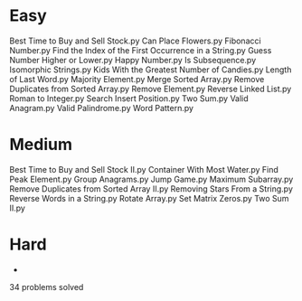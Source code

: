# Easy
Best Time to Buy and Sell Stock.py
Can Place Flowers.py
Fibonacci Number.py
Find the Index of the First Occurrence in a String.py
Guess Number Higher or Lower.py
Happy Number.py
Is Subsequence.py
Isomorphic Strings.py
Kids With the Greatest Number of Candies.py
Length of Last Word.py
Majority Element.py
Merge Sorted Array.py
Remove Duplicates from Sorted Array.py
Remove Element.py
Reverse Linked List.py
Roman to Integer.py
Search Insert Position.py
Two Sum.py
Valid Anagram.py
Valid Palindrome.py
Word Pattern.py

# Medium
Best Time to Buy and Sell Stock II.py
Container With Most Water.py
Find Peak Element.py
Group Anagrams.py
Jump Game.py
Maximum Subarray.py
Remove Duplicates from Sorted Array II.py
Removing Stars From a String.py
Reverse Words in a String.py
Rotate Array.py
Set Matrix Zeros.py
Two Sum II.py

# Hard
*

34 problems solved
